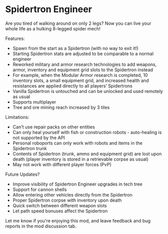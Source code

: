Spidertron Engineer
==================

Are you tired of walking around on only 2 legs? Now you can live your whole life as a hulking 8-legged spider mech!

Features:
- Spawn from the start as a Spidertron (with no way to exit it!)
- Starting Spidertron stats are adjusted to be comparable to a normal engineer
- Reworked military and armor research technologies to add weapons, armor, inventory and equipment grid slots to the Spidertron instead
- For example, when the Modular Armor research is completed, 10 inventory slots, a small equipment grid, and increased health and resistances are applied directly to all players’ Spidertrons
- Vanilla Spidertron is untouched and can be unlocked and used remotely as usual
- Supports multiplayer
- Tree and ore mining reach increased by 3 tiles 

Limitations:
- Can’t use repair packs on other entities
- Can only heal yourself with fish or construction robots - auto-healing is not supported by the API
- Personal roboports can only work with robots and items in the Spidertron trunk
- Contents of Spidertron (trunk, ammo and equipment grid) are lost upon death (player inventory is stored in a retrievable corpse as usual)
- May not work with different player forces (PvP)

Future Updates?
- Improve visibility of Spidertron Engineer upgrades in tech tree
- Support for cannon shells
- Allow entering other vehicles directly from the Spidertron
- Proper Spidertron corpse with inventory upon death
- Quick switch between different weapon slots
- Let path speed bonuses affect the Spidertron 

Let me know if you're enjoying this mod, and leave feedback and bug reports in the mod discussion tab.